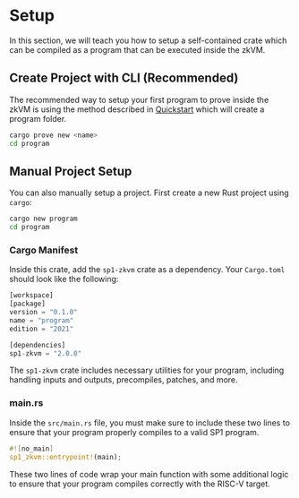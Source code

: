 # Setup

In this section, we will teach you how to setup a self-contained crate which can be compiled as a program that can be executed inside the zkVM.

## Create Project with CLI (Recommended)

The recommended way to setup your first program to prove inside the zkVM is using the method described in [Quickstart](../getting-started/quickstart.md) which will create a program folder.

```bash
cargo prove new <name>
cd program
```

## Manual Project Setup

You can also manually setup a project. First create a new Rust project using `cargo`:

```bash
cargo new program
cd program
```

### Cargo Manifest

Inside this crate, add the `sp1-zkvm` crate as a dependency. Your `Cargo.toml` should look like the following:

```rust
[workspace]
[package]
version = "0.1.0"
name = "program"
edition = "2021"

[dependencies]
sp1-zkvm = "2.0.0"
```

The `sp1-zkvm` crate includes necessary utilities for your program, including handling inputs and outputs,
precompiles, patches, and more.

### main.rs

Inside the `src/main.rs` file, you must make sure to include these two lines to ensure that your program properly compiles to a valid SP1 program.

```rust
#![no_main]
sp1_zkvm::entrypoint!(main);
```

These two lines of code wrap your main function with some additional logic to ensure that your program compiles correctly with the RISC-V target.
